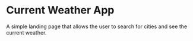 # Current Weather App
A simple landing page that allows the user to search for cities and see the current weather.
